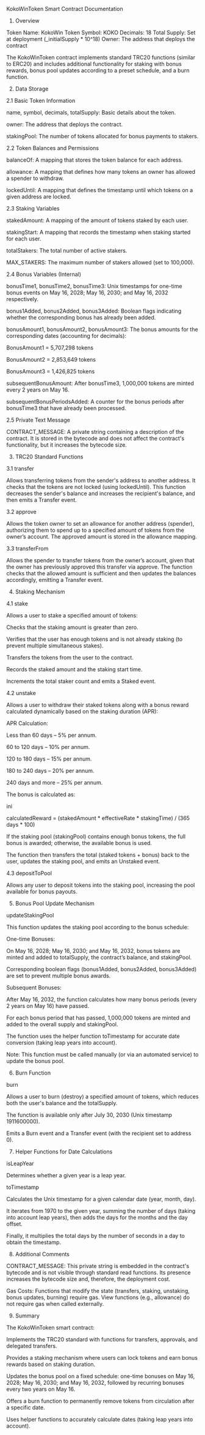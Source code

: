 KokoWinToken Smart Contract Documentation

1. Overview

Token Name: KokoWin
Token Symbol: KOKO
Decimals: 18
Total Supply: Set at deployment (_initialSupply * 10^18)
Owner: The address that deploys the contract

The KokoWinToken contract implements standard TRC20 functions (similar to ERC20) and includes additional functionality for staking with bonus rewards, bonus pool updates according to a preset schedule, and a burn function.



2. Data Storage

2.1 Basic Token Information

name, symbol, decimals, totalSupply: Basic details about the token.

owner: The address that deploys the contract.

stakingPool: The number of tokens allocated for bonus payments to stakers.

2.2 Token Balances and Permissions

balanceOf: A mapping that stores the token balance for each address.

allowance: A mapping that defines how many tokens an owner has allowed a spender to withdraw.

lockedUntil: A mapping that defines the timestamp until which tokens on a given address are locked.

2.3 Staking Variables

stakedAmount: A mapping of the amount of tokens staked by each user.

stakingStart: A mapping that records the timestamp when staking started for each user.

totalStakers: The total number of active stakers.

MAX_STAKERS: The maximum number of stakers allowed (set to 100,000).

2.4 Bonus Variables (Internal)

bonusTime1, bonusTime2, bonusTime3: Unix timestamps for one-time bonus events on May 16, 2028; May 16, 2030; and May 16, 2032 respectively.

bonus1Added, bonus2Added, bonus3Added: Boolean flags indicating whether the corresponding bonus has already been added.

bonusAmount1, bonusAmount2, bonusAmount3: The bonus amounts for the corresponding dates (accounting for decimals): 

BonusAmount1 = 5,707,298 tokens

BonusAmount2 = 2,853,649 tokens

BonusAmount3 = 1,426,825 tokens

subsequentBonusAmount: After bonusTime3, 1,000,000 tokens are minted every 2 years on May 16.

subsequentBonusPeriodsAdded: A counter for the bonus periods after bonusTime3 that have already been processed.

2.5 Private Text Message

CONTRACT_MESSAGE: A private string containing a description of the contract. It is stored in the bytecode and does not affect the contract's functionality, but it increases the bytecode size.



3. TRC20 Standard Functions

3.1 transfer

Allows transferring tokens from the sender's address to another address. It checks that the tokens are not locked (using lockedUntil).
This function decreases the sender's balance and increases the recipient's balance, and then emits a Transfer event.

3.2 approve

Allows the token owner to set an allowance for another address (spender), authorizing them to spend up to a specified amount of tokens from the owner’s account.
The approved amount is stored in the allowance mapping.

3.3 transferFrom

Allows the spender to transfer tokens from the owner’s account, given that the owner has previously approved this transfer via approve.
The function checks that the allowed amount is sufficient and then updates the balances accordingly, emitting a Transfer event.



4. Staking Mechanism

4.1 stake

Allows a user to stake a specified amount of tokens:

Checks that the staking amount is greater than zero.

Verifies that the user has enough tokens and is not already staking (to prevent multiple simultaneous stakes).

Transfers the tokens from the user to the contract.

Records the staked amount and the staking start time.

Increments the total staker count and emits a Staked event.

4.2 unstake

Allows a user to withdraw their staked tokens along with a bonus reward calculated dynamically based on the staking duration (APR):

APR Calculation: 

Less than 60 days – 5% per annum.

60 to 120 days – 10% per annum.

120 to 180 days – 15% per annum.

180 to 240 days – 20% per annum.

240 days and more – 25% per annum.

The bonus is calculated as: 

ini


calculatedReward = (stakedAmount * effectiveRate * stakingTime) / (365 days * 100)

If the staking pool (stakingPool) contains enough bonus tokens, the full bonus is awarded; otherwise, the available bonus is used.

The function then transfers the total (staked tokens + bonus) back to the user, updates the staking pool, and emits an Unstaked event.

4.3 depositToPool

Allows any user to deposit tokens into the staking pool, increasing the pool available for bonus payouts.



5. Bonus Pool Update Mechanism

updateStakingPool

This function updates the staking pool according to the bonus schedule:

One-time Bonuses: 

On May 16, 2028; May 16, 2030; and May 16, 2032, bonus tokens are minted and added to totalSupply, the contract’s balance, and stakingPool.

Corresponding boolean flags (bonus1Added, bonus2Added, bonus3Added) are set to prevent multiple bonus awards.

Subsequent Bonuses: 

After May 16, 2032, the function calculates how many bonus periods (every 2 years on May 16) have passed.

For each bonus period that has passed, 1,000,000 tokens are minted and added to the overall supply and stakingPool.

The function uses the helper function toTimestamp for accurate date conversion (taking leap years into account).

Note: This function must be called manually (or via an automated service) to update the bonus pool.



6. Burn Function

burn

Allows a user to burn (destroy) a specified amount of tokens, which reduces both the user's balance and the totalSupply.

The function is available only after July 30, 2030 (Unix timestamp 1911600000).

Emits a Burn event and a Transfer event (with the recipient set to address 0).



7. Helper Functions for Date Calculations

isLeapYear

Determines whether a given year is a leap year.

toTimestamp

Calculates the Unix timestamp for a given calendar date (year, month, day).

It iterates from 1970 to the given year, summing the number of days (taking into account leap years), then adds the days for the months and the day offset.

Finally, it multiplies the total days by the number of seconds in a day to obtain the timestamp.



8. Additional Comments

CONTRACT_MESSAGE: This private string is embedded in the contract's bytecode and is not visible through standard read functions. Its presence increases the bytecode size and, therefore, the deployment cost.

Gas Costs:
Functions that modify the state (transfers, staking, unstaking, bonus updates, burning) require gas. View functions (e.g., allowance) do not require gas when called externally.



9. Summary

The KokoWinToken smart contract:

Implements the TRC20 standard with functions for transfers, approvals, and delegated transfers.

Provides a staking mechanism where users can lock tokens and earn bonus rewards based on staking duration.

Updates the bonus pool on a fixed schedule: one-time bonuses on May 16, 2028; May 16, 2030; and May 16, 2032, followed by recurring bonuses every two years on May 16.

Offers a burn function to permanently remove tokens from circulation after a specific date.

Uses helper functions to accurately calculate dates (taking leap years into account).



